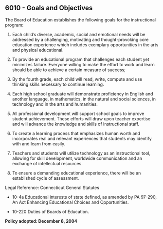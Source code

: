 ## 6010 - Goals and Objectives

The Board of Education establishes the following goals for the instructional program:

1.  Each child’s diverse, academic, social and emotional needs will be addressed by a challenging, motivating and thought-provoking core education experience which includes exemplary opportunities in the arts and physical educational.

2.  To provide an educational program that challenges each student yet minimizes failure. Everyone willing to make the effort to work and learn should be able to achieve a certain measure of success;

3.  By the fourth grade, each child will read, write, compute and use thinking skills necessary to continue learning.

4.  Each high school graduate will demonstrate proficiency in English and another language, in mathematics, in the natural and social sciences, in technology and in the arts and humanities.

5.  All professional development will support school goals to improve student achievement. These efforts will draw upon teacher expertise and will advance the knowledge and skills of instructional staff.

6.  To create a learning process that emphasizes human worth and incorporates real and relevant experiences that students may identify with and learn from easily.

7.  Teachers and students will utilize technology as an instructional tool, allowing for skill development, worldwide communication and an exchange of intellectual resources.

8.  To ensure a demanding educational experience, there will be an established cycle of assessment.

Legal Reference:  Connecticut General Statutes

* 10-4a Educational interests of state defined, as amended by PA 97-290, An Act Enhancing Educational Choices and Opportunities.

* 10-220 Duties of Boards of Education.

**Policy adopted:  December 8, 2004**

